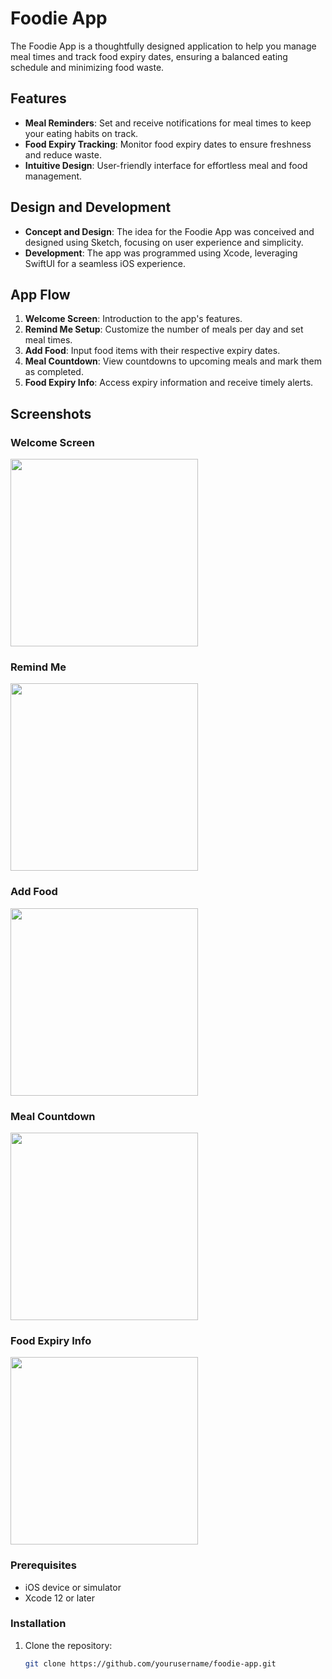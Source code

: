 # Foodie App

The Foodie App is a thoughtfully designed application to help you manage meal times and track food expiry dates, ensuring a balanced eating schedule and minimizing food waste.

## Features

- **Meal Reminders**: Set and receive notifications for meal times to keep your eating habits on track.
- **Food Expiry Tracking**: Monitor food expiry dates to ensure freshness and reduce waste.
- **Intuitive Design**: User-friendly interface for effortless meal and food management.

## Design and Development

- **Concept and Design**: The idea for the Foodie App was conceived and designed using Sketch, focusing on user experience and simplicity.
- **Development**: The app was programmed using Xcode, leveraging SwiftUI for a seamless iOS experience.

## App Flow

1. **Welcome Screen**: Introduction to the app's features.
2. **Remind Me Setup**: Customize the number of meals per day and set meal times.
3. **Add Food**: Input food items with their respective expiry dates.
4. **Meal Countdown**: View countdowns to upcoming meals and mark them as completed.
5. **Food Expiry Info**: Access expiry information and receive timely alerts.


## Screenshots

### Welcome Screen
<img src="https://github.com/user-attachments/assets/af2f6b79-2b66-4934-a33b-ad44b06e147f" width="300">

### Remind Me
 <img src="https://github.com/user-attachments/assets/754aeadd-fea5-412b-8fc9-c1d518656338" width="300">

 ###  Add Food
<img src="https://github.com/user-attachments/assets/d39c0ed5-0f35-422a-aedd-d084816328af" width="300">

 ###  Meal Countdown
<img src="https://github.com/user-attachments/assets/c02430d5-4b52-497d-b51e-25cc1b1f24e8" width="300">

 ### Food Expiry Info 
<img src="https://github.com/user-attachments/assets/a8307d54-2bfb-4664-b0eb-b11094711991" width="300">


### Prerequisites

- iOS device or simulator
- Xcode 12 or later

### Installation

1. Clone the repository:
   ```bash
   git clone https://github.com/yourusername/foodie-app.git
